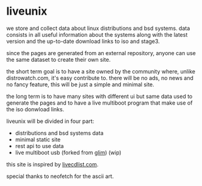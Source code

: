 # liveunix

we store and collect data about linux distributions and bsd systems.
data consists in all useful information about the systems along with the latest
version and the up-to-date download links to iso and stage3.

since the pages are generated from an external repository, anyone can use the
same dataset to create their own site.

the short term goal is to have a site owned by the community where, unlike
distrowatch.com, it's easy contribute to.
there will be no ads, no news and no fancy feature, this will be just a simple
and minimal site.

the long term is to have many sites with different ui but same data used to
generate the pages and to have a live multiboot program that make use of the
iso donwload links.

liveunix will be divided in four part:

- distributions and bsd systems data
- minimal static site
- rest api to use data
- live multiboot usb (forked from [glim](github.com(thias/glim))) (wip)

this site is inspired by [livecdlist.com](https://livecdlist.com).

special thanks to neofetch for the ascii art.
